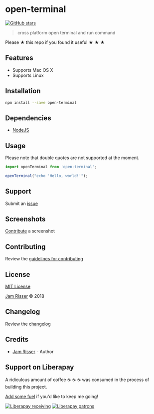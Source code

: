 # open-terminal

[![GitHub stars](https://img.shields.io/github/stars/codejamninja/open-terminal.svg?style=social&label=Stars)](https://github.com/codejamninja/open-terminal)

> cross platform open terminal and run command

Please ★ this repo if you found it useful ★ ★ ★


## Features

* Supports Mac OS X
* Supports Linux


## Installation

```sh
npm install --save open-terminal
```


## Dependencies

* [NodeJS](https://nodejs.org)


## Usage

Please note that double quotes are not supported at the moment.

```js
import openTerminal from 'open-terminal';

openTerminal("echo 'Hello, world!'");
```

## Support

Submit an [issue](https://github.com/codejamninja/open-terminal/issues/new)


## Screenshots

[Contribute](https://github.com/codejamninja/open-terminal/blob/master/CONTRIBUTING.md) a screenshot


## Contributing

Review the [guidelines for contributing](https://github.com/codejamninja/open-terminal/blob/master/CONTRIBUTING.md)


## License

[MIT License](https://github.com/codejamninja/open-terminal/blob/master/LICENSE)

[Jam Risser](https://codejam.ninja) © 2018


## Changelog

Review the [changelog](https://github.com/codejamninja/open-terminal/blob/master/CHANGELOG.md)


## Credits

* [Jam Risser](https://codejam.ninja) - Author


## Support on Liberapay

A ridiculous amount of coffee ☕ ☕ ☕ was consumed in the process of building this project.

[Add some fuel](https://liberapay.com/codejamninja/donate) if you'd like to keep me going!

[![Liberapay receiving](https://img.shields.io/liberapay/receives/codejamninja.svg?style=flat-square)](https://liberapay.com/codejamninja/donate)
[![Liberapay patrons](https://img.shields.io/liberapay/patrons/codejamninja.svg?style=flat-square)](https://liberapay.com/codejamninja/donate)
